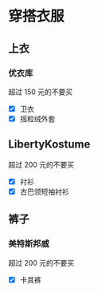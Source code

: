 # 穿搭衣服

## 上衣

### 优衣库

超过 $150$ 元的不要买

- [x] 卫衣
- [x] 摇粒绒外套

## LibertyKostume

超过 $200$ 元的不要买

- [x] 衬衫
- [x] 古巴领短袖衬衫

## 裤子

### 美特斯邦威

超过 $200$ 元的不要买

- [x] 卡其裤
